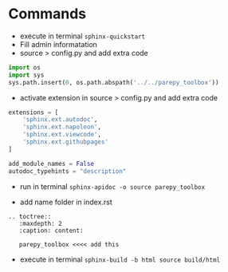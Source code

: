 # Commands

- execute in terminal `sphinx-quickstart`  
- Fill admin informatation 
-  source > config.py and add extra code
```python
import os
import sys
sys.path.insert(0, os.path.abspath('../../parepy_toolbox'))
```
- activate extension in source > config.py and add extra code  

```python
extensions = [
    'sphinx.ext.autodoc',
    'sphinx.ext.napoleon',
    'sphinx.ext.viewcode',
    'sphinx.ext.githubpages'
]

add_module_names = False
autodoc_typehints = "description"
```

- run in terminal `sphinx-apidoc -o source parepy_toolbox`

- add name folder in index.rst
```
.. toctree::
   :maxdepth: 2
   :caption: content:

   parepy_toolbox <<<< add this
```
  
- execute in terminal `sphinx-build -b html source build/html`

